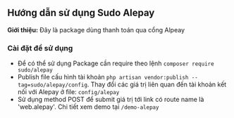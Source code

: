 ## Hướng dẫn sử dụng Sudo Alepay ##

**Giới thiệu:** Đây là package dùng thanh toán qua cổng Alpeay

### Cài đặt để sử dụng ###

- Để có thể sử dụng Package cần require theo lệnh `composer require sudo/alepay`
- Publish file cấu hình tài khoản `php artisan vendor:publish --tag=sudo/alepay/config`. Thay đổi các giá trị liên quan đến tài khoản kết nối với Alepay ở file: `config/alepay`
- Sử dụng method POST để submit giá trị tới link có route name là 'web.alepay'. Chi tiết xem demo tại `/demo-alepay`